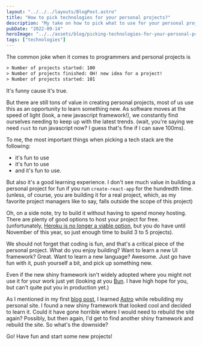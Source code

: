 ```yaml
---
layout: "../../../layouts/BlogPost.astro"
title: "How to pick technologies for your personal projects?"
description: "My take on how to pick what to use for your personal projects"
pubDate: "2022-09-14"
heroImage: "../../assets/blog/picking-technologies-for-your-personal-projects/hero-image.png"
tags: ["technologies"]
---
```


The common joke when it comes to programmers and personal projects is

```txt
> Number of projects started: 100
> Number of projects finished: OH! new idea for a project!
> Number of projects started: 101
```

It's funny cause it's true.

But there are still tons of value in creating personal projects, most of us use this as an opportunity to learn something new. As software moves at the speed of light (look, a new javascript framework!), we constantly find ourselves needing to keep up with the latest trends. (wait, you're saying we need `rust` to run javascript now? I guess that's fine if I can save 100ms).

To me, the most important things when picking a tech stack are the following:

- it's fun to use
- it's fun to use
- and it's fun to use.

But also it's a good learning experience. I don't see much value in building a personal project for fun if you run `create-react-app` for the hundredth time. (unless, of course, you are building it for a real project, which, as my favorite project managers like to say, falls outside the scope of this project)

Oh, on a side note, try to build it without having to spend money hosting. There are plenty of good options to host your project for free. (unfortunately, <a href="https://blog.heroku.com/next-chapter" target="_blank">Heroku is no longer a viable option</a>, but you do have until November of this year, so just enough time to build 3 to 5 projects).

We should not forget that coding is fun, and that's a critical piece of the personal project. What do you enjoy building? Want to learn a new UI framework? Great. Want to learn a new language? Awesome. Just go have fun with it, push yourself a bit, and pick up something new.

Even if the new shiny framework isn't widely adopted where you might not use it for your work just yet (looking at you <a href="https://bun.sh/" target="_blank">Bun</a>. I have high hope for you, but can't quite put you in production yet.)

As I mentioned in my first [blog post](/blog/first-post-on-my-new-blog), I learned <a href="https://astro.build/" target="_blank">Astro</a> while rebuilding my personal site. I found a new shiny framework that looked cool and decided to learn it. Could it have gone horrible where I would need to rebuild the site again? Possibly, but then again, I'd get to find another shiny framework and rebuild the site. So what's the downside?

Go! Have fun and start some new projects!
